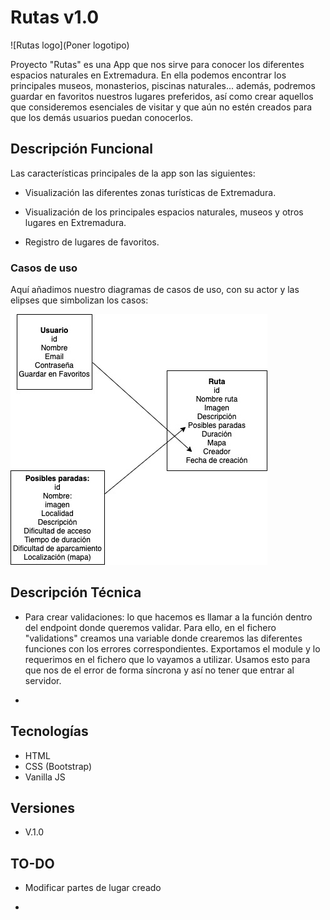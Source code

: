 # Rutas v1.0

![Rutas logo](Poner logotipo)

Proyecto "Rutas" es una App que nos sirve para conocer los diferentes espacios naturales en Extremadura. En ella podemos encontrar los principales museos, monasterios, piscinas naturales... además, podremos guardar en favoritos nuestros lugares preferidos, así como crear aquellos que consideremos esenciales de visitar y que aún no estén creados para que los demás usuarios puedan conocerlos.
 ## Descripción Funcional

Las características principales de la app son las siguientes:

- Visualización las diferentes zonas turísticas de Extremadura.

- Visualización de los principales espacios naturales, museos y otros lugares en Extremadura.

- Registro de lugares de favoritos.


### Casos de uso

Aquí añadimos nuestro diagramas de casos de uso, con su actor y las elipses que simbolizan los casos:

![Casos de uso](img/rutas.jpg)


## Descripción Técnica
-  Para crear validaciones: lo que hacemos es llamar a la función dentro del endpoint donde queremos validar. Para ello, en el fichero "validations" creamos una variable donde crearemos las diferentes funciones con los errores correspondientes. Exportamos el module y lo requerimos en el fichero que lo vayamos a utilizar.
Usamos esto para que nos de el error de forma síncrona y así no tener que entrar al servidor.

- 
 ## Tecnologías

 - HTML
 - CSS (Bootstrap)
 - Vanilla JS

 ## Versiones
- V.1.0
 

 ## TO-DO

  - Modificar partes de lugar creado

  - 

  